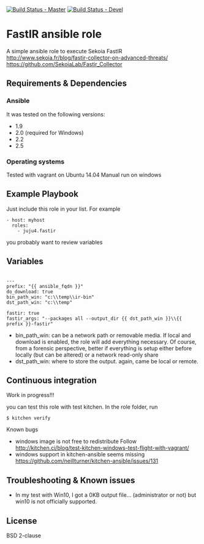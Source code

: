 [![Build Status - Master](https://travis-ci.org/juju4/ansible-fastir.svg?branch=master)](https://travis-ci.org/juju4/ansible-fastir)
[![Build Status - Devel](https://travis-ci.org/juju4/ansible-fastir.svg?branch=devel)](https://travis-ci.org/juju4/ansible-fastir/branches)

# FastIR ansible role

A simple ansible role to execute Sekoia FastIR
http://www.sekoia.fr/blog/fastir-collector-on-advanced-threats/
https://github.com/SekoiaLab/Fastir_Collector

## Requirements & Dependencies

### Ansible
It was tested on the following versions:
 * 1.9
 * 2.0 (required for Windows)
 * 2.2
 * 2.5

### Operating systems

Tested with vagrant on Ubuntu 14.04
Manual run on windows

## Example Playbook

Just include this role in your list.
For example

```
- host: myhost
  roles:
    - juju4.fastir
```

you probably want to review variables


## Variables

```

---
prefix: "{{ ansible_fqdn }}"
do_download: true
bin_path_win: "c:\\temp\\ir-bin"
dst_path_win: "c:\\temp"

fastir: true
fastir_args: "--packages all --output_dir {{ dst_path_win }}\\{{ prefix }}-fastir"
```

* bin_path_win: can be a network path or removable media. If local and 
  download is enabled, the role will add everything necessary.
  Of course, from a forensic perspective, better if everything is setup either
  before locally (but can be altered) or a network read-only share
* dst_path_win: where to store the output. again, came be local or remote.


## Continuous integration
Work in progress!!!

you can test this role with test kitchen.
In the role folder, run
```
$ kitchen verify
```

Known bugs
* windows image is not free to redistribute
Follow http://kitchen.ci/blog/test-kitchen-windows-test-flight-with-vagrant/
* windows support in kitchen-ansible seems missing
https://github.com/neillturner/kitchen-ansible/issues/131


## Troubleshooting & Known issues

* In my test with Win10, I got a 0KB output file... (administrator or not) but win10 is not officially supported.

## License

BSD 2-clause



